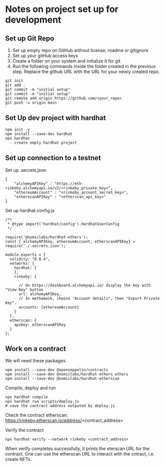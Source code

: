 # Notes on project set up for development

## Set up Git Repo
1. Set up empty repo on GitHub without license, readme or gitignore
1. Set up your gitHub access keys
1. Create a folder on your system and initialize it for git
1. Run the following commands inside the folder created in the previous step. Replace the github URL with the URL for your newly created repo.
```
git init
git add .
git commit -m "initial setup"
git commit -m "initial setup"
git remote add origin https://github.com/<your_repo>
git push -u origin main
```
##  Set Up dev project with hardhat
```
npm init -y
npm install --save-dev hardhat
npx hardhat 
  - create empty hardhat project 
```
## Set up connection to a testnet
Set up .secrets.json
```
{
    "alchemyAPIKey" : "https://eth-rinkeby.alchemyapi.io/v2/<rinkeby_private_key>",
    "ethereumAccount" : "<rinkeby_account_secret_key>",
    "etherscanAPIKey" : "<etherscan_api_key>"
}
```

Set up hardhat.config.js
```
/**
 * @type import('hardhat/config').HardhatUserConfig
 */

require('@nomiclabs/hardhat-ethers');
const { alchemyAPIKey, ethereumAccount, etherscanAPIKey} = require('./.secrets.json');

module.exports = {
  solidity: "0.8.4",
  networks: {
    hardhat: {
    },
    rinkeby: {
      
      // On https://dashboard.alchemyapi.io/ display the key with "View Key" button
      url: alchemyAPIKey,
      // In methamask, choose "Account details", then "Export Private Key".
      accounts: [ethereumAccount]
    }
  },
  etherscan: {
    apiKey: etherscanAPIKey
  }
};
```

## Work on a contract

We will need these packages
```
npm install --save-dev @openzeppelin/contracts
npm install --save-dev @nomiclabs/hardhat-ethers ethers
npm install --save-dev @nomiclabs/hardhat-etherscan
```

Compile, deploy and run
```
npx hardhat compile
npx hardhat run scripts/deploy.js 
# save the contract address outputed by deploy.js
```

Check the contract etherscan: https://rinkeby.etherscan.io/address/<contract_address>

Verify the contract
```
npx hardhat verify --network rinkeby <contract_address>
```
When verify completes successfully, it prints the eterscan URL for the contract. One can use the etherscan URL to interact with the cntract, i.e. create NFTs.
